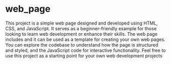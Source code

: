 # web_page
This project is a simple web page designed and developed using HTML, CSS, and JavaScript. It serves as a beginner-friendly example for those looking to learn web development or enhance their skills. The web page includes and it can be used as a template for creating your own web pages. You can explore the codebase to understand how the page is structured and styled, and the JavaScript code for interactive functionality. Feel free to use this project as a starting point for your own web development projects
